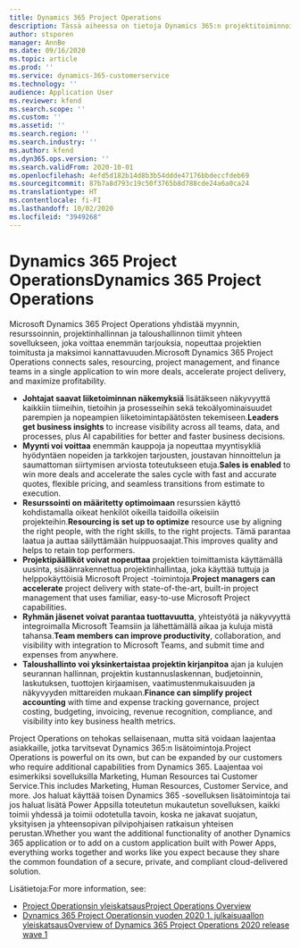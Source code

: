 ```yaml
---
title: Dynamics 365 Project Operations
description: Tässä aiheessa on tietoja Dynamics 365:n projektitoiminnoista.
author: stsporen
manager: AnnBe
ms.date: 09/16/2020
ms.topic: article
ms.prod: ''
ms.service: dynamics-365-customerservice
ms.technology: ''
audience: Application User
ms.reviewer: kfend
ms.search.scope: ''
ms.custom: ''
ms.assetid: ''
ms.search.region: ''
ms.search.industry: ''
ms.author: kfend
ms.dyn365.ops.version: ''
ms.search.validFrom: 2020-10-01
ms.openlocfilehash: 4efd5d182b14d8b3b54ddde47176bbdeccfdeb69
ms.sourcegitcommit: 87b7a8d793c19c50f3765b8d788cde24a6a0ca24
ms.translationtype: HT
ms.contentlocale: fi-FI
ms.lasthandoff: 10/02/2020
ms.locfileid: "3949268"
---
```

# <a name="dynamics-365-project-operations"></a><span data-ttu-id="5e724-103">Dynamics 365 Project Operations</span><span class="sxs-lookup"><span data-stu-id="5e724-103">Dynamics 365 Project Operations</span></span>

<span data-ttu-id="5e724-104">Microsoft Dynamics 365 Project Operations yhdistää myynnin, resurssoinnin, projektinhallinnan ja taloushallinnon tiimit yhteen sovellukseen, joka voittaa enemmän tarjouksia, nopeuttaa projektien toimitusta ja maksimoi kannattavuuden.</span><span class="sxs-lookup"><span data-stu-id="5e724-104">Microsoft Dynamics 365 Project Operations connects sales, resourcing, project management, and finance teams in a single application to win more deals, accelerate project delivery, and maximize profitability.</span></span>

-   <span data-ttu-id="5e724-105">**Johtajat saavat liiketoiminnan näkemyksiä** lisätäkseen näkyvyyttä kaikkiin tiimeihin, tietoihin ja prosesseihin sekä tekoälyominaisuudet parempien ja nopeampien liiketoimintapäätösten tekemiseen.</span><span class="sxs-lookup"><span data-stu-id="5e724-105">**Leaders get business insights** to increase visibility across all teams, data, and processes, plus AI capabilities for better and faster business decisions.</span></span>
-   <span data-ttu-id="5e724-106">**Myynti voi voittaa** enemmän kauppoja ja nopeuttaa myyntisykliä hyödyntäen nopeiden ja tarkkojen tarjousten, joustavan hinnoittelun ja saumattoman siirtymisen arviosta toteutukseen etuja.</span><span class="sxs-lookup"><span data-stu-id="5e724-106">**Sales is enabled** to win more deals and accelerate the sales cycle with fast and accurate quotes, flexible pricing, and seamless transitions from estimate to execution.</span></span>
-   <span data-ttu-id="5e724-107">**Resurssointi on määritetty optimoimaan** resurssien käyttö kohdistamalla oikeat henkilöt oikeilla taidoilla oikeisiin projekteihin.</span><span class="sxs-lookup"><span data-stu-id="5e724-107">**Resourcing is set up to optimize** resource use by aligning the right people, with the right skills, to the right projects.</span></span> <span data-ttu-id="5e724-108">Tämä parantaa laatua ja auttaa säilyttämään huippuosaajat.</span><span class="sxs-lookup"><span data-stu-id="5e724-108">This improves quality and helps to retain top performers.</span></span>
-   <span data-ttu-id="5e724-109">**Projektipäälliköt voivat nopeuttaa** projektien toimittamista käyttämällä uusinta, sisäänrakennettua projektinhallintaa, joka käyttää tuttuja ja helppokäyttöisiä Microsoft Project -toimintoja.</span><span class="sxs-lookup"><span data-stu-id="5e724-109">**Project managers can accelerate** project delivery with state-of-the-art, built-in project management that uses familiar, easy-to-use Microsoft Project capabilities.</span></span>
-   <span data-ttu-id="5e724-110">**Ryhmän jäsenet voivat parantaa tuottavuutta**, yhteistyötä ja näkyvyyttä integroimalla Microsoft Teamsiin ja lähettämällä aikaa ja kuluja mistä tahansa.</span><span class="sxs-lookup"><span data-stu-id="5e724-110">**Team members can improve productivity**, collaboration, and visibility with integration to Microsoft Teams, and submit time and expenses from anywhere.</span></span>
-   <span data-ttu-id="5e724-111">**Taloushallinto voi yksinkertaistaa projektin kirjanpitoa** ajan ja kulujen seurannan hallinnan, projektin kustannuslaskennan, budjetoinnin, laskutuksen, tuottojen kirjaamisen, vaatimustenmukaisuuden ja näkyvyyden mittareiden mukaan.</span><span class="sxs-lookup"><span data-stu-id="5e724-111">**Finance can simplify project accounting** with time and expense tracking governance, project costing, budgeting, invoicing, revenue recognition, compliance, and visibility into key business health metrics.</span></span>

<span data-ttu-id="5e724-112">Project Operations on tehokas sellaisenaan, mutta sitä voidaan laajentaa asiakkaille, jotka tarvitsevat Dynamics 365:n lisätoimintoja.</span><span class="sxs-lookup"><span data-stu-id="5e724-112">Project Operations is powerful on its own, but can be expanded by our customers who require additional capabilities from Dynamics 365.</span></span> <span data-ttu-id="5e724-113">Laajentaa voi esimerkiksi sovelluksilla Marketing, Human Resources tai Customer Service.</span><span class="sxs-lookup"><span data-stu-id="5e724-113">This includes Marketing, Human Resources, Customer Service, and more.</span></span> <span data-ttu-id="5e724-114">Jos haluat käyttää toisen Dynamics 365 -sovelluksen lisätoimintoja tai jos haluat lisätä Power Appsilla toteutetun mukautetun sovelluksen, kaikki toimii yhdessä ja toimii odotetulla tavoin, koska ne jakavat suojatun, yksityisen ja yhteensopivan pilvipohjaisen ratkaisun yhteisen perustan.</span><span class="sxs-lookup"><span data-stu-id="5e724-114">Whether you want the additional functionality of another Dynamics 365 application or to add on a custom application built with Power Apps, everything works together and works like you expect because they share the common foundation of a secure, private, and compliant cloud-delivered solution.</span></span>

<span data-ttu-id="5e724-115">Lisätietoja:</span><span class="sxs-lookup"><span data-stu-id="5e724-115">For more information, see:</span></span>

- [<span data-ttu-id="5e724-116">Project Operationsin yleiskatsaus</span><span class="sxs-lookup"><span data-stu-id="5e724-116">Project Operations Overview</span></span>](https://dynamics.microsoft.com/en-us/project-operations/overview/)
- [<span data-ttu-id="5e724-117">Dynamics 365 Project Operationsin vuoden 2020 1. julkaisuaallon yleiskatsaus</span><span class="sxs-lookup"><span data-stu-id="5e724-117">Overview of Dynamics 365 Project Operations 2020 release wave 1</span></span>](https://docs.microsoft.com/dynamics365-release-plan/2020wave1/dynamics365-project-operations/)

